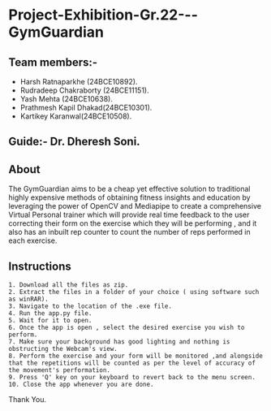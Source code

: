 
# Project-Exhibition-Gr.22---GymGuardian





## Team members:-

- Harsh Ratnaparkhe (24BCE10892).
- Rudradeep Chakraborty (24BCE11151).
- Yash Mehta (24BCE10638).
- Prathmesh Kapil Dhakad(24BCE10301).
- Kartikey Karanwal(24BCE10508).


## Guide:- Dr. Dheresh Soni.
## About

The GymGuardian  aims to  be a cheap yet
effective solution to traditional highly
expensive methods of  obtaining  fitness
insights and education by leveraging the
power of OpenCV and Mediapipe to  create
a   comprehensive     Virtual   Personal
trainer  which  will  provide real  time
feedback  to the   user correcting their
form on the  exercise  which   they will
be
performing , and it also has  an inbuilt
rep counter to  count  the number
of  reps   performed  in  each  exercise.


## Instructions
    1. Download all the files as zip.
    2. Extract the files in a folder of your choice ( using software such as winRAR).
    3. Navigate to the location of the .exe file.
    4. Run the app.py file.
    5. Wait for it to open.
    6. Once the app is open , select the desired exercise you wish to perform.
    7. Make sure your background has good lighting and nothing is obstructing the Webcam's view.
    8. Perform the exercise and your form will be monitored ,and alongside that the repetitions will be counted as per the level of accuracy of the movement's performation.
    9. Press 'Q' key on your keyboard to revert back to the menu screen.
    10. Close the app whenever you are done.
Thank You.
